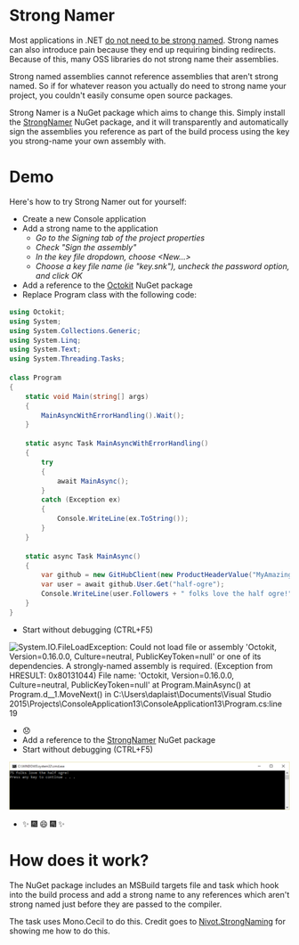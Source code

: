 # Strong Namer

Most applications in .NET [do not need to be strong named][1].  Strong names can
also introduce pain because they end up requiring binding redirects.  Because of
this, many OSS libraries do not strong name their assemblies.

[1]: https://github.com/dotnet/corefx/blob/c02d33b18398199f6acc17d375dab154e9a1df66/Documentation/project-docs/strong-name-signing.md#faq

Strong named assemblies cannot reference assemblies that aren't strong named.
So if for whatever reason you actually do need to strong name your project, you
couldn't easily consume open source packages.

Strong Namer is a NuGet package which aims to change this.  Simply install the
[StrongNamer](https://www.nuget.org/packages/strongnamer) NuGet package, and
it will transparently and automatically sign the assemblies you reference as
part of the build process using the key you strong-name your own assembly with.

# Demo

Here's how to try Strong Namer out for yourself:

- Create a new Console application
- Add a strong name to the application
  - *Go to the Signing tab of the project properties*
  - *Check "Sign the assembly"*
  - *In the key file dropdown, choose &lt;New...&gt;*
  - *Choose a key file name (ie "key.snk"), uncheck the password option,
     and click OK*
- Add a reference to the [Octokit](https://www.nuget.org/packages/octokit)
  NuGet package
- Replace Program class with the following code:

``` C#
using Octokit;
using System;
using System.Collections.Generic;
using System.Linq;
using System.Text;
using System.Threading.Tasks;

class Program
{
    static void Main(string[] args)
    {
        MainAsyncWithErrorHandling().Wait();
    }

    static async Task MainAsyncWithErrorHandling()
    {
        try
        {
            await MainAsync();
        }
        catch (Exception ex)
        {
            Console.WriteLine(ex.ToString());
        }
    }

    static async Task MainAsync()
    {
        var github = new GitHubClient(new ProductHeaderValue("MyAmazingApp"));
        var user = await github.User.Get("half-ogre");
        Console.WriteLine(user.Followers + " folks love the half ogre!");
    }
}
```
- Start without debugging (CTRL+F5)

![System.IO.FileLoadException: Could not load file or assembly 'Octokit, Version=0.16.0.0, Culture=neutral, PublicKeyToken=null' or one of its dependencies. A strongly-named assembly is required. (Exception from HRESULT: 0x80131044)
File name: 'Octokit, Version=0.16.0.0, Culture=neutral, PublicKeyToken=null'
   at Program.MainAsync()
   at Program.<MainAsyncWithErrorHandling>d__1.MoveNext() in C:\Users\daplaist\Documents\Visual Studio 2015\Projects\ConsoleApplication13\ConsoleApplication13\Program.cs:line 19](images/StrongNameSadPanda.png)
- :disappointed:
- Add a reference to the [StrongNamer](https://www.nuget.org/packages/strongnamer)
  NuGet package
- Start without debugging (CTRL+F5)

![75 folks love the half ogre!](images/StrongNameSuccessSparkles.png)
- :sparkles: :fireworks: :smile: :fireworks: :sparkles:

# How does it work?

The NuGet package includes an MSBuild targets file and task which hook into the
build process and add a strong name to any references which aren't strong named
just before they are passed to the compiler.

The task uses Mono.Cecil to do this.  Credit goes to [Nivot.StrongNaming](https://github.com/oising/strongnaming) for showing me how
to do this.
